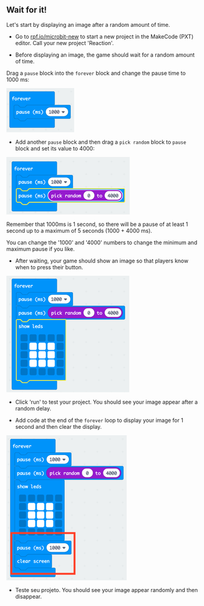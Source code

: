 ## Wait for it!

Let's start by displaying an image after a random amount of time.

+ Go to <a href="https://rpf.io/microbit-new" target="_blank">rpf.io/microbit-new</a> to start a new project in the MakeCode (PXT) editor. Call your new project 'Reaction'.

+ Before displaying an image, the game should wait for a random amount of time.

Drag a `pause` block into the `forever` block and change the pause time to 1000 ms:

![screenshot](images/reaction-pause.png)

+ Add another `pause` block and then drag a `pick random` block to `pause` block and set its value to 4000:

![screenshot](images/reaction-pause-random.png)

Remember that 1000ms is 1 second, so there will be a pause of at least 1 second up to a maximum of 5 seconds (1000 + 4000 ms).

You can change the '1000' and '4000' numbers to change the minimum and maximum pause if you like.

+ After waiting, your game should show an image so that players know when to press their button.

![screenshot](images/reaction-image.png)

+ Click 'run' to test your project. You should see your image appear after a random delay.

+ Add code at the end of the `forever` loop to display your image for 1 second and then clear the display.

![screenshot](images/reaction-clear.png)

+ Teste seu projeto. You should see your image appear randomly and then disappear.